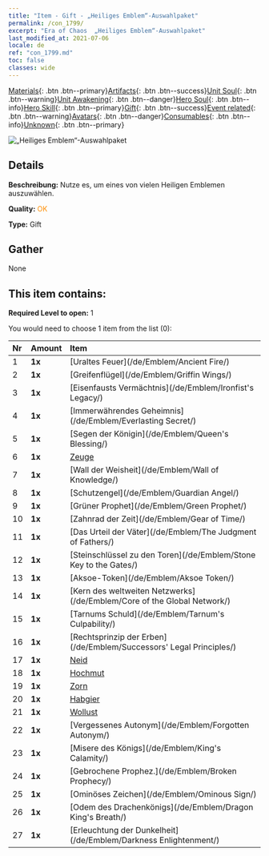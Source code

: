 ```yaml
---
title: "Item - Gift - „Heiliges Emblem“-Auswahlpaket"
permalink: /con_1799/
excerpt: "Era of Chaos  „Heiliges Emblem“-Auswahlpaket"
last_modified_at: 2021-07-06
locale: de
ref: "con_1799.md"
toc: false
classes: wide
---
```

 [Materials](/ItemsDE/){: .btn .btn--primary}[Artifacts](/ItemsDE/Artifacts/){: .btn .btn--success}[Unit Soul](/ItemsDE/UnitSoul/){: .btn .btn--warning}[Unit Awakening](/ItemsDE/UnitAwakening/){: .btn .btn--danger}[Hero Soul](/ItemsDE/HeroSoul/){: .btn .btn--info}[Hero Skill](/ItemsDE/HeroSkill/){: .btn .btn--primary}[Gift](/ItemsDE/Gift/){: .btn .btn--success}[Event related](/ItemsDE/Events/){: .btn .btn--warning}[Avatars](/ItemsDE/Avatars/){: .btn .btn--danger}[Consumables](/ItemsDE/Consumables/){: .btn .btn--info}[Unknown](/ItemsDE/Unknown/){: .btn .btn--primary}

 ![„Heiliges Emblem“-Auswahlpaket](/images/t/i_907089.png)

## Details
 **Beschreibung:** Nutze es, um eines von vielen Heiligen Emblemen auszuwählen.

 **Quality:** <span style="color: #FF8C00">OK</span>

 **Type:** Gift

## Gather

  None

## This item contains:

 **Required Level to open:** 1

 You would need to choose 1 item from the list (0):

  | Nr | Amount |     Item    |
  |:---|:-------|:------------|
  | 1 |  **1x** | [Uraltes Feuer](/de/Emblem/Ancient Fire/) |  | 
  | 2 |  **1x** | [Greifenflügel](/de/Emblem/Griffin Wings/) |  | 
  | 3 |  **1x** | [Eisenfausts Vermächtnis](/de/Emblem/Ironfist's Legacy/) |  | 
  | 4 |  **1x** | [Immerwährendes Geheimnis](/de/Emblem/Everlasting Secret/) |  | 
  | 5 |  **1x** | [Segen der Königin](/de/Emblem/Queen's Blessing/) |  | 
  | 6 |  **1x** | [Zeuge](/de/Emblem/Witness/) |  | 
  | 7 |  **1x** | [Wall der Weisheit](/de/Emblem/Wall of Knowledge/) |  | 
  | 8 |  **1x** | [Schutzengel](/de/Emblem/Guardian Angel/) |  | 
  | 9 |  **1x** | [Grüner Prophet](/de/Emblem/Green Prophet/) |  | 
  | 10 |  **1x** | [Zahnrad der Zeit](/de/Emblem/Gear of Time/) |  | 
  | 11 |  **1x** | [Das Urteil der Väter](/de/Emblem/The Judgment of Fathers/) |  | 
  | 12 |  **1x** | [Steinschlüssel zu den Toren](/de/Emblem/Stone Key to the Gates/) |  | 
  | 13 |  **1x** | [Aksoe-Token](/de/Emblem/Aksoe Token/) |  | 
  | 14 |  **1x** | [Kern des weltweiten Netzwerks](/de/Emblem/Core of the Global Network/) |  | 
  | 15 |  **1x** | [Tarnums Schuld](/de/Emblem/Tarnum's Culpability/) |  | 
  | 16 |  **1x** | [Rechtsprinzip der Erben](/de/Emblem/Successors' Legal Principles/) |  | 
  | 17 |  **1x** | [Neid](/de/Emblem/Jealousy/) |  | 
  | 18 |  **1x** | [Hochmut](/de/Emblem/Arrogance/) |  | 
  | 19 |  **1x** | [Zorn](/de/Emblem/Anger/) |  | 
  | 20 |  **1x** | [Habgier](/de/Emblem/Greed/) |  | 
  | 21 |  **1x** | [Wollust](/de/Emblem/Lust/) |  | 
  | 22 |  **1x** | [Vergessenes Autonym](/de/Emblem/Forgotten Autonym/) |  | 
  | 23 |  **1x** | [Misere des Königs](/de/Emblem/King's Calamity/) |  | 
  | 24 |  **1x** | [Gebrochene Prophez.](/de/Emblem/Broken Prophecy/) |  | 
  | 25 |  **1x** | [Ominöses Zeichen](/de/Emblem/Ominous Sign/) |  | 
  | 26 |  **1x** | [Odem des Drachenkönigs](/de/Emblem/Dragon King's Breath/) |  | 
  | 27 |  **1x** | [Erleuchtung der Dunkelheit](/de/Emblem/Darkness Enlightenment/) |  | 
